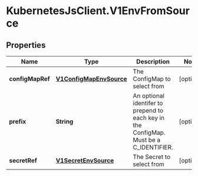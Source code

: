 # KubernetesJsClient.V1EnvFromSource

## Properties
Name | Type | Description | Notes
------------ | ------------- | ------------- | -------------
**configMapRef** | [**V1ConfigMapEnvSource**](V1ConfigMapEnvSource.md) | The ConfigMap to select from | [optional] 
**prefix** | **String** | An optional identifer to prepend to each key in the ConfigMap. Must be a C_IDENTIFIER. | [optional] 
**secretRef** | [**V1SecretEnvSource**](V1SecretEnvSource.md) | The Secret to select from | [optional] 


